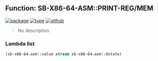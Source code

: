 ## Function: SB-X86-64-ASM::PRINT-REG/MEM
[![package](https://img.shields.io/badge/Package-SB--X86--64--ASM-5f9ea0.svg?style=social&colorA=999999)](../) [![type](https://img.shields.io/badge/Type-Function-5f9ea0.svg?style=social&colorA=999999)](../#function) [![github](https://img.shields.io/badge/GitHub-View_the_source-5f9ea0.svg?style=social&colorA=999999&logo=github)](https://github.com/sbcl/sbcl/blob/master/src/compiler/x86-64/target-insts.lisp/) 

> No description.

### Lambda list
```cl
(sb-x86-64-asm::value stream sb-x86-64-asm::dstate)
```
